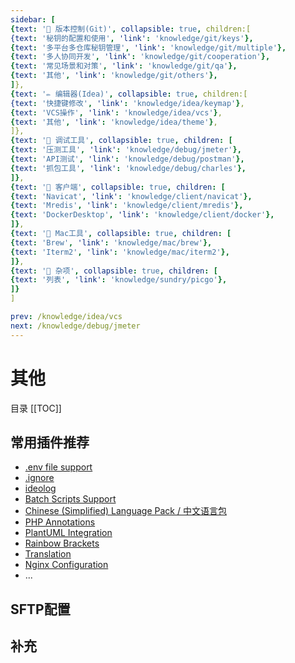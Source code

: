 ```yaml
---
sidebar: [
{text: '🚩 版本控制(Git)', collapsible: true, children:[
{text: '秘钥的配置和使用', 'link': 'knowledge/git/keys'},
{text: '多平台多仓库秘钥管理', 'link': 'knowledge/git/multiple'},
{text: '多人协同开发', 'link': 'knowledge/git/cooperation'},
{text: '常见场景和对策', 'link': 'knowledge/git/qa'},
{text: '其他', 'link': 'knowledge/git/others'},
]},
{text: '✏️ 编辑器(Idea)', collapsible: true, children:[
{text: '快捷键修改', 'link': 'knowledge/idea/keymap'},
{text: 'VCS操作', 'link': 'knowledge/idea/vcs'},
{text: '其他', 'link': 'knowledge/idea/theme'},
]},
{text: '🎁 调试工具', collapsible: true, children: [
{text: '压测工具', 'link': 'knowledge/debug/jmeter'},
{text: 'API测试', 'link': 'knowledge/debug/postman'},
{text: '抓包工具', 'link': 'knowledge/debug/charles'},
]},
{text: '🔭 客户端', collapsible: true, children: [
{text: 'Navicat', 'link': 'knowledge/client/navicat'},
{text: 'Mredis', 'link': 'knowledge/client/mredis'},
{text: 'DockerDesktop', 'link': 'knowledge/client/docker'},
]},
{text: '🍎 Mac工具', collapsible: true, children: [
{text: 'Brew', 'link': 'knowledge/mac/brew'},
{text: 'Iterm2', 'link': 'knowledge/mac/iterm2'},
]},
{text: '🌈 杂项', collapsible: true, children: [
{text: '列表', 'link': 'knowledge/sundry/picgo'},
]}
]

prev: /knowledge/idea/vcs
next: /knowledge/debug/jmeter
---
```


# 其他


目录
[[TOC]]

## 常用插件推荐

- [.env file support](https://plugins.jetbrains.com/plugin/9525--env-files-support)
- [.ignore](https://plugins.jetbrains.com/plugin/7495--ignore)
- [ideolog](https://plugins.jetbrains.com/plugin/9746-ideolog)
- [Batch Scripts Support](https://plugins.jetbrains.com/plugin/265-batch-scripts-support)
- [Chinese (Simplified) Language Pack / 中文语言包](https://plugins.jetbrains.com/plugin/13710-chinese-simplified-language-pack----)
- [PHP Annotations](https://plugins.jetbrains.com/plugin/7320-php-annotations)
- [PlantUML Integration](https://plugins.jetbrains.com/plugin/7017-plantuml-integration)
- [Rainbow Brackets](https://plugins.jetbrains.com/plugin/10080-rainbow-brackets)
- [Translation](https://plugins.jetbrains.com/plugin/8579-translation)
- [Nginx Configuration](https://plugins.jetbrains.com/plugin/15461-nginx-configuration)
- ...

## SFTP配置


## 补充
